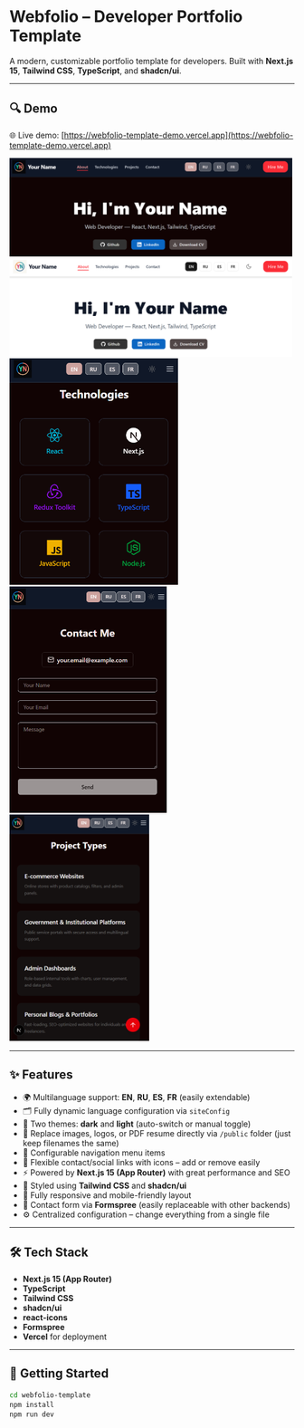 # Webfolio – Developer Portfolio Template

A modern, customizable portfolio template for developers. Built with **Next.js 15**, **Tailwind CSS**, **TypeScript**, and **shadcn/ui**.

---

## 🔍 Demo

🌐 Live demo: [https://webfolio-template-demo.vercel.app](https://webfolio-template-demo.vercel.app)


 <img src="public/screenshots/screen1.png" alt="Screenshot" width="500"/>
 <img src="public/screenshots/screen2.png" alt="Light Theme Screenshot" width="500"/>
 <img src="public/screenshots/screen7.png" alt="Light Theme Screenshot" height="400"/>
 <img src="public/screenshots/screen8.png" alt="Light Theme Screenshot" height="400"/>
 <img src="public/screenshots/screen9.png" alt="Light Theme Screenshot" height="400"/>

---

## ✨ Features

- 🌍 Multilanguage support: **EN**, **RU**, **ES**, **FR** (easily extendable)
- 🗂️ Fully dynamic language configuration via `siteConfig`
- 🎨 Two themes: **dark** and **light** (auto-switch or manual toggle)
- 📁 Replace images, logos, or PDF resume directly via `/public` folder (just keep filenames the same)
- 🧭 Configurable navigation menu items
- 🔗 Flexible contact/social links with icons – add or remove easily
- ⚡️ Powered by **Next.js 15 (App Router)** with great performance and SEO
- 🎨 Styled using **Tailwind CSS** and **shadcn/ui**
- 📱 Fully responsive and mobile-friendly layout
- 📨 Contact form via **Formspree** (easily replaceable with other backends)
- ⚙️ Centralized configuration – change everything from a single file

---

## 🛠️ Tech Stack

- **Next.js 15 (App Router)**
- **TypeScript**
- **Tailwind CSS**
- **shadcn/ui**
- **react-icons**
- **Formspree**
- **Vercel** for deployment

---

## 🚀 Getting Started

```bash
cd webfolio-template
npm install
npm run dev
